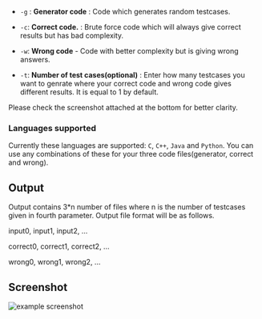 
- `-g` : **Generator code** : Code which generates random testcases.

- `-c`: **Correct code.** : Brute force code which will always give correct results but has bad complexity.

- `-w`: **Wrong code** - Code with better complexity but is giving wrong answers.

- `-t`: **Number of test cases(optional)** : Enter how many testcases you want to genrate where your correct code and wrong code gives different results. It is equal to 1 by default.

Please check the screenshot attached at the bottom for better clarity.

### Languages supported

Currently these languages are supported: `C`, `C++`, `Java` and `Python`. You can use any combinations of these for your three code files(generator, correct and wrong).

## Output
Output contains 3*n number of files where n is the number of testcases given in fourth parameter. Output file format will be as follows.

input0, input1, input2, ...

correct0, correct1, correct2, ...

wrong0, wrong1, wrong2, ...

## Screenshot

![example screenshot](https://drive.google.com/uc?export=view&id=1G9l1hdyAKgjSjMu5Y5W5DaGAUieV26Fs)
